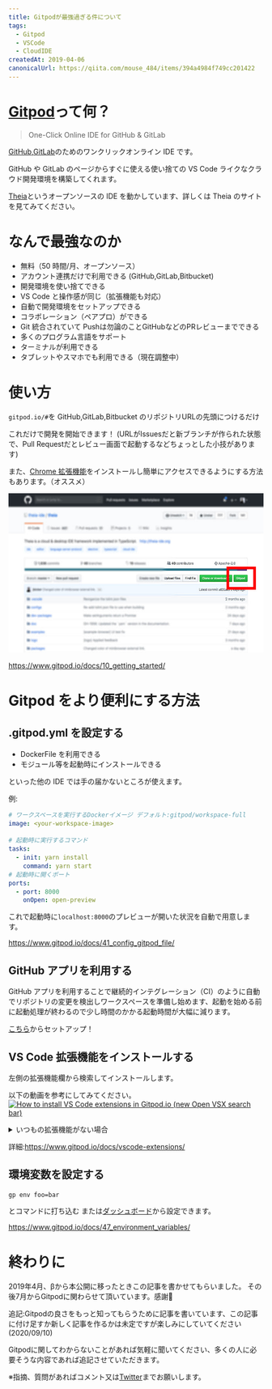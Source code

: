 ```yaml
---
title: Gitpodが最強過ぎる件について
tags:
  - Gitpod
  - VSCode
  - CloudIDE
createdAt: 2019-04-06
canonicalUrl: https://qiita.com/mouse_484/items/394a4984f749cc201422
---
```


# [Gitpod](https://www.gitpod.io/)って何？

> One-Click Online IDE for GitHub & GitLab

[GitHub](https://github.com/),[GitLab](https://gitlab.com/)のためのワンクリックオンライン IDE です。

GitHub や GitLab のページからすぐに使える使い捨ての VS Code ライクなクラウド開発環境を構築してくれます。

[Theia](https://theia-ide.org/)というオープンソースの IDE を動かしています、詳しくは Theia のサイトを見てみてください。

# なんで最強なのか

- 無料（50 時間/月、オープンソース）
- アカウント連携だけで利用できる (GitHub,GitLab,Bitbucket)
- 開発環境を使い捨てできる
- VS Code と操作感が同じ（拡張機能も対応）
- 自動で開発環境をセットアップできる
- コラボレーション（ペアプロ）ができる
- Git 統合されていて Pushは勿論のことGitHubなどのPRレビューまでできる
- 多くのプログラム言語をサポート
- ターミナルが利用できる
- タブレットやスマホでも利用できる（現在調整中）

# 使い方

`gitpod.io/#`を GitHub,GitLab,Bitbucket のリポジトリURLの先頭につけるだけ

これだけで開発を開始できます！
(URLがIssuesだと新ブランチが作られた状態で、Pull Requestだとレビュー画面で起動するなどちょっとした小技があります)

また、[Chrome 拡張機能](https://chrome.google.com/webstore/detail/gitpod-online-ide/dodmmooeoklaejobgleioelladacbeki)をインストールし簡単にアクセスできるようにする方法もあります。（オススメ）

![](extention.png)

https://www.gitpod.io/docs/10_getting_started/

# Gitpod をより便利にする方法

## .gitpod.yml を設定する

- DockerFile を利用できる
- モジュール等を起動時にインストールできる

といった他の IDE では手の届かないところが使えます。

例:

```yml
# ワークスペースを実行するDockerイメージ デフォルト:gitpod/workspace-full
image: <your-workspace-image>

# 起動時に実行するコマンド
tasks:
  - init: yarn install
    command: yarn start
# 起動時に開くポート
ports:
  - port: 8000
    onOpen: open-preview
```

これで起動時に`localhost:8000`のプレビューが開いた状況を自動で用意します。

https://www.gitpod.io/docs/41_config_gitpod_file/

## GitHub アプリを利用する

GitHub アプリを利用することで継続的インテグレーション（CI）のように自動でリポジトリの変更を検出しワークスペースを準備し始めます、起動を始める前に起動処理が終わるので少し時間のかかる起動時間が大幅に減ります。

[こちら](https://github.com/marketplace/gitpod-io)からセットアップ！

## VS Code 拡張機能をインストールする

左側の拡張機能欄から検索してインストールします。

以下の動画を参考にしてみてください。
[![How to install VS Code extensions in Gitpod.io (new Open VSX search bar)](http://img.youtube.com/vi/eD_GQ2lQug8/0.jpg)](http://www.youtube.com/watch?v=eD_GQ2lQug8)

<details>
<summary>いつもの拡張機能がない場合</summary>

GitpodではMicrosoftの規約の影響によりVSCode Marketplaceではなく[Open VSX](https://open-vsx.org/)を利用しているので検索しても思ってる拡張機能が出ないことがあります。

[VSCode Marketplace](https://marketplace.visualstudio.com/vscode)から拡張機能をダウンロードしてください、そのファイルをGitpodにドラッグアンドドロップすると利用できます。

![](vscode-marketplace.png)

わかりにくいですがMarketplaceの右側にある`Download Extension`からインストールしてください。

</details>

詳細:https://www.gitpod.io/docs/vscode-extensions/

## 環境変数を設定する

```
gp env foo=bar
```

とコマンドに打ち込む
または[ダッシュボード](https://gitpod.io/environment-variables/)から設定できます。

https://www.gitpod.io/docs/47_environment_variables/

# 終わりに

2019年4月、βから本公開に移ったときこの記事を書かせてもらいました。
その後7月からGitpodに関わらせて頂いています。感謝🙇

追記:Gitpodの良さをもっと知ってもらうために記事を書いています、この記事に付け足すか新しく記事を作るかは未定ですが楽しみにしていてください(2020/09/10)

Gitpodに関してわからないことがあれば気軽に聞いてください、多くの人に必要そうな内容であれば追記させていただきます。

※指摘、質問があればコメント又は[Twitter](https://twitter.com/mouse_484)までお願いします。

